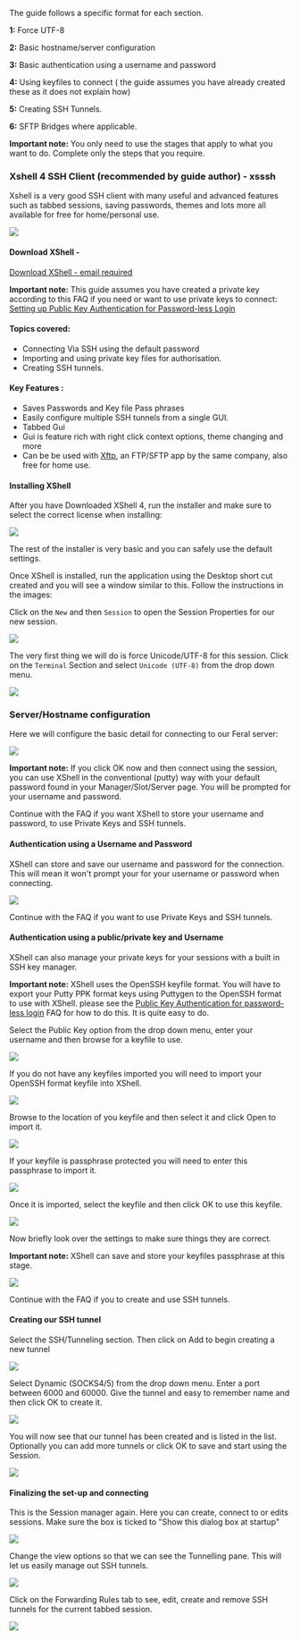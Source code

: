 
The guide follows a specific format for each section.

**1:** Force UTF-8

**2:** Basic hostname/server configuration

**3:** Basic authentication using a username and password

**4:** Using keyfiles to connect ( the guide assumes you have already created these as it does not explain how)

**5:** Creating SSH Tunnels.

**6:** SFTP Bridges where applicable.

**Important note:** You only need to use the stages that apply to what you want to do.  Complete only the steps that you require.

### Xshell 4  SSH Client (recommended by guide author) - xsssh

Xshell is a very good SSH client with many useful and advanced features such as tabbed sessions, saving passwords, themes and lots more all available for free for home/personal use.

![](https://raw.github.com/feralhosting/feralfilehosting/master/Feral%20Wiki/SSH/Xshell%20-%20SSH%20-%20SSH%20tunnels%20-%20Private%20Keys/logo.png)

#### Download XShell - 

[Download XShell - email required](http://www.netsarang.com/download/down_xsh.html)

**Important note:** This guide assumes you have created a private key according to this FAQ if you need or want to use private keys to connect: [Setting up Public Key Authentication for Password-less Login](https://www.feralhosting.com/faq/view?question=13)

#### Topics covered:

- Connecting Via SSH using the default password
- Importing and using private key files for authorisation.
- Creating SSH tunnels.

#### Key Features :

- Saves Passwords and Key file Pass phrases
- Easily configure multiple SSH tunnels from a single GUI.
- Tabbed Gui
- Gui is feature rich with right click context options, theme changing and more
- Can be be used with [Xftp](http://www.netsarang.com/products/xfp_overview.html), an FTP/SFTP app by the same company, also free for home use.

#### Installing XShell

After you have Downloaded XShell 4, run the installer and make sure to select the correct license when installing:

![](https://raw.github.com/feralhosting/feralfilehosting/master/Feral%20Wiki/SSH/Xshell%20-%20SSH%20-%20SSH%20tunnels%20-%20Private%20Keys/1.png)

The rest of the installer is very basic and you can safely use the default settings.

Once XShell is installed, run the application using the Desktop short cut created and you will see a window similar to this. Follow the instructions in the images:

Click on the `New` and then `Session` to open the Session Properties for our new session.

![](https://raw.github.com/feralhosting/feralfilehosting/master/Feral%20Wiki/SSH/Xshell%20-%20SSH%20-%20SSH%20tunnels%20-%20Private%20Keys/2.png)

The very first thing we will do is force Unicode/UTF-8 for this session. Click on the `Terminal` Section and select `Unicode (UTF-8)` from the drop down menu.

![](https://raw.github.com/feralhosting/feralfilehosting/master/Feral%20Wiki/SSH/Xshell%20-%20SSH%20-%20SSH%20tunnels%20-%20Private%20Keys/unicode.png)

### Server/Hostname configuration

Here we will configure the basic detail for connecting to our Feral server:

![](https://raw.github.com/feralhosting/feralfilehosting/master/Feral%20Wiki/SSH/Xshell%20-%20SSH%20-%20SSH%20tunnels%20-%20Private%20Keys/3.png)

**Important note:** If you click OK now and then connect using the session, you can use XShell in the conventional (putty) way with your default password found in your Manager/Slot/Server page. You will be prompted for your username and password.

Continue with the FAQ if you want XShell to store your username and password, to use Private Keys and SSH tunnels.

#### Authentication using a Username and Password

XShell can store and save our username and password for the connection. This will mean it won't prompt your for your username or password when connecting.

![](https://raw.github.com/feralhosting/feralfilehosting/master/Feral%20Wiki/SSH/Xshell%20-%20SSH%20-%20SSH%20tunnels%20-%20Private%20Keys/4.png)

Continue with the FAQ if you want to use Private Keys and SSH tunnels.

#### Authentication using a public/private key and Username

XShell can also manage your private keys for your sessions with a built in SSH key manager.

**Important note:** XShell uses the OpenSSH keyfile format. You will have to export your Putty PPK format keys using Puttygen to the OpenSSH format to use with XShell. please see the [Public Key Authentication for password-less login](https://www.feralhosting.com/faq/view?question=13) FAQ for how to do this. It is quite easy to do.

Select the Public Key option from the drop down menu, enter your username and then browse for a keyfile to use.

![](https://raw.github.com/feralhosting/feralfilehosting/master/Feral%20Wiki/SSH/Xshell%20-%20SSH%20-%20SSH%20tunnels%20-%20Private%20Keys/privatekey.1.png)

If you do not have any keyfiles imported you will need to import your OpenSSH format keyfile into XShell.

![](https://raw.github.com/feralhosting/feralfilehosting/master/Feral%20Wiki/SSH/Xshell%20-%20SSH%20-%20SSH%20tunnels%20-%20Private%20Keys/privatekey.2.png)

Browse to the location of you keyfile and then select it and click Open to import it.

![](https://raw.github.com/feralhosting/feralfilehosting/master/Feral%20Wiki/SSH/Xshell%20-%20SSH%20-%20SSH%20tunnels%20-%20Private%20Keys/privatekey.3.png)

If your keyfile is passphrase protected you will need to enter this passphrase to import it.

![](https://raw.github.com/feralhosting/feralfilehosting/master/Feral%20Wiki/SSH/Xshell%20-%20SSH%20-%20SSH%20tunnels%20-%20Private%20Keys/privatekey.4.png)

Once it is imported, select the keyfile and then click OK to use this keyfile.

![](https://raw.github.com/feralhosting/feralfilehosting/master/Feral%20Wiki/SSH/Xshell%20-%20SSH%20-%20SSH%20tunnels%20-%20Private%20Keys/privatekey.5.png)

Now briefly look over the settings to make sure things they are correct. 

**Important note:** XShell can save and store your keyfiles passphrase at this stage.

![](https://raw.github.com/feralhosting/feralfilehosting/master/Feral%20Wiki/SSH/Xshell%20-%20SSH%20-%20SSH%20tunnels%20-%20Private%20Keys/privatekey.6.png)

Continue with the FAQ if you to create and use SSH tunnels.

#### Creating our SSH tunnel

Select the SSH/Tunneling section. Then click on Add to begin creating a new tunnel

![](https://raw.github.com/feralhosting/feralfilehosting/master/Feral%20Wiki/SSH/Xshell%20-%20SSH%20-%20SSH%20tunnels%20-%20Private%20Keys/tunnel.1.png)

Select Dynamic (SOCKS4/5) from the drop down menu. Enter a port between 6000 and 60000. Give the tunnel and easy to remember name and then click OK to create it.

![](https://raw.github.com/feralhosting/feralfilehosting/master/Feral%20Wiki/SSH/Xshell%20-%20SSH%20-%20SSH%20tunnels%20-%20Private%20Keys/tunnel.2.png)

You will now see that our tunnel has been created and is listed in the list. Optionally you can add more tunnels or click OK to save and start using the Session.

![](https://raw.github.com/feralhosting/feralfilehosting/master/Feral%20Wiki/SSH/Xshell%20-%20SSH%20-%20SSH%20tunnels%20-%20Private%20Keys/tunnel.3.png)

#### Finalizing the set-up and connecting

This is the Session manager again. Here you can create, connect to or edits sessions. Make sure the box is ticked to "Show this dialog box at startup"

![](https://raw.github.com/feralhosting/feralfilehosting/master/Feral%20Wiki/SSH/Xshell%20-%20SSH%20-%20SSH%20tunnels%20-%20Private%20Keys/final.1.png)

Change the view options so that we can see the Tunnelling pane. This will let us easily manage out SSH tunnels.

![](https://raw.github.com/feralhosting/feralfilehosting/master/Feral%20Wiki/SSH/Xshell%20-%20SSH%20-%20SSH%20tunnels%20-%20Private%20Keys/final.2.png)

Click on the Forwarding Rules tab to see, edit, create and remove SSH tunnels for the current tabbed session.

![](https://raw.github.com/feralhosting/feralfilehosting/master/Feral%20Wiki/SSH/Xshell%20-%20SSH%20-%20SSH%20tunnels%20-%20Private%20Keys/final.3.png)

